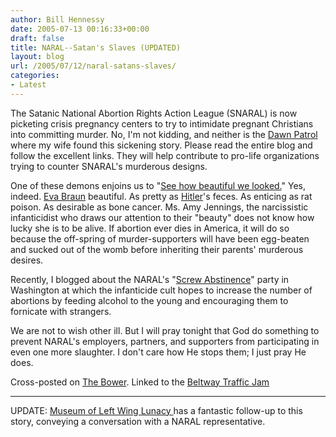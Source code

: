 ```yaml
---
author: Bill Hennessy
date: 2005-07-13 00:16:33+00:00
draft: false
title: NARAL--Satan's Slaves (UPDATED)
layout: blog
url: /2005/07/12/naral-satans-slaves/
categories:
- Latest
---
```


The Satanic National Abortion Rights Action League (SNARAL) is now picketing crisis pregnancy centers to try to intimidate pregnant Christians into committing murder.  No, I'm not kidding, and neither is the [Dawn Patrol ](https://www.dawneden.com/2005/07/naral-pickets-crisis-pregnancy-center.html)where my wife found this sickening story.  Please read the entire blog and follow the  excellent links.  They will help contribute to pro-life organizations trying to counter SNARAL's murderous designs.

One of these demons enjoins us to "[See how beautiful we looked.](https://www.wanaral.org/s05politicalupdates/newsupdates/200506092.shtml)"  Yes, indeed.  [Eva Braun](https://en.wikipedia.org/wiki/Eva_Braun) beautiful.  As pretty as [Hitler](https://en.wikipedia.org/wiki/Hitler)'s feces.  As enticing as rat poison.  As desirable as bone cancer.  Ms. Amy Jennings, the narcissistic infanticidist who draws our attention to their "beauty" does not know how lucky she is to be alive.  If abortion ever dies in America, it will do so because the off-spring of murder-supporters will have been egg-beaten and sucked out of the womb before inheriting their parents' murderous desires.

Recently, I blogged about the NARAL's "[Screw Abstinence](https://www.hennessysview.com/?p=738)" party in Washington at which the infanticide cult hopes to increase the number of abortions by feeding alcohol to the young and encouraging them to fornicate with strangers.

We are not to wish other ill.  But I will pray tonight that God do something to prevent NARAL's employers, partners, and supporters from participating in even one more slaughter.   I don't care how He stops them;  I just pray He does.

Cross-posted on [The Bower](https://thebower.blogspot.com).  Linked to the [Beltway Traffic Jam](https://www.outsidethebeltway.com/archives/11290)


* * *


UPDATE:  [Museum of Left Wing Lunacy ](https://www.museumofleftwinglunacy.com/archives/2005/07/naral_screw_abs.html)has a fantastic follow-up to this story, conveying a conversation with a NARAL representative.  
